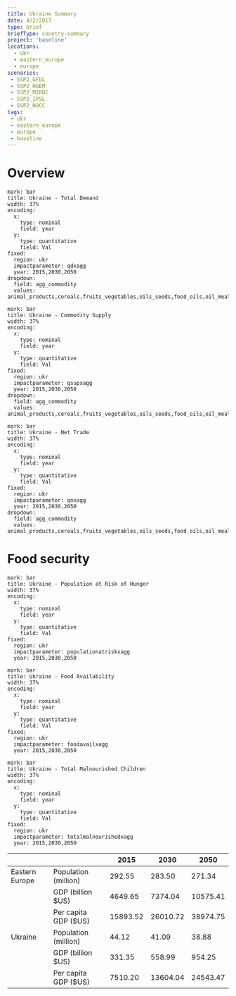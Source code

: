```yaml
---
title: Ukraine Summary
date: 4/2/2017
type: brief
briefType: country-summary
project: 'baseline'
locations:
  - ukr
  - eastern_europe
  - europe
scenarios:
 - SSP2_GFDL
 - SSP2_HGEM
 - SSP2_MIROC
 - SSP2_IPSL
 - SSP2_NOCC
tags:
 - ukr
 - eastern_europe
 - europe
 - baseline
---
```

# Overview 

```chart
mark: bar
title: Ukraine - Total Demand
width: 37%
encoding:
  x:
    type: nominal
    field: year
  y:
    type: quantitative
    field: Val
fixed:
  region: ukr
  impactparameter: qdxagg
  year: 2015,2030,2050
dropdown:
  field: agg_commodity
  values: animal_products,cereals,fruits_vegetables,oils_seeds,food_oils,oil_meals,other,pulses,roots_tubers,sugar
```

```chart
mark: bar
title: Ukraine - Commodity Supply
width: 37%
encoding:
  x:
    type: nominal
    field: year
  y:
    type: quantitative
    field: Val
fixed:
  region: ukr
  impactparameter: qsupxagg
  year: 2015,2030,2050
dropdown:
  field: agg_commodity
  values: animal_products,cereals,fruits_vegetables,oils_seeds,food_oils,oil_meals,other,pulses,roots_tubers,sugar
```

```chart
mark: bar
title: Ukraine - Net Trade
width: 37%
encoding:
  x:
    type: nominal
    field: year
  y:
    type: quantitative
    field: Val
fixed:
  region: ukr
  impactparameter: qnxagg
  year: 2015,2030,2050
dropdown:
  field: agg_commodity
  values: animal_products,cereals,fruits_vegetables,oils_seeds,food_oils,oil_meals,other,pulses,roots_tubers,sugar
```

# Food security

```chart
mark: bar
title: Ukraine - Population at Risk of Hunger
width: 37%
encoding:
  x:
    type: nominal
    field: year
  y:
    type: quantitative
    field: Val
fixed:
  region: ukr
  impactparameter: populationatriskxagg
  year: 2015,2030,2050
```

```chart
mark: bar
title: Ukraine - Food Availability
width: 37%
encoding:
  x:
    type: nominal
    field: year
  y:
    type: quantitative
    field: Val
fixed:
  region: ukr
  impactparameter: foodavailxagg
  year: 2015,2030,2050
```

```chart
mark: bar
title: Ukraine - Total Malnourished Children
width: 37%
encoding:
  x:
    type: nominal
    field: year
  y:
    type: quantitative
    field: Val
fixed:
  region: ukr
  impactparameter: totalmalnourishedxagg
  year: 2015,2030,2050
```

|   |   | 2015 | 2030 | 2050 |
|---|---|---|---|---|
| Eastern Europe | Population (million) | 292.55 | 283.50 | 271.34 |
|  | GDP (billion $US) | 4649.65 | 7374.04 | 10575.41 |
|  | Per capita GDP ($US) | 15893.52 | 26010.72 | 38974.75 |
| Ukraine | Population (million) | 44.12 | 41.09 | 38.88 |
|  | GDP (billion $US) | 331.35 | 558.99 | 954.25 |
|  | Per capita GDP ($US) | 7510.20| 13604.04| 24543.47|